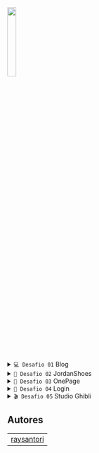 ## <img width="20%" align="middle" src="https://img.shields.io/badge/{)%20Codelândia-6610f2?style=for-the-badge&logoColor=6610f2">
<details>
  <summary><code>💻 Desafio 01</code>  Blog</summary>
  <ul>
  </ul>
  <a target="_blank" href="https://raysantori.github.io/desafio-codelandia/desafio01-blog/index.html"><img src="https://img.shields.io/badge/Ver%20página-484f58?style=for-the-badge&logo=GitHub%20Pages&logoColor=white"></a><br><br>
</details>
<details>
  <summary><code>👟 Desafio 02</code>  JordanShoes</summary>
  <ul>
  </ul>
  <a target="_blank" href="https://raysantori.github.io/desafio-codelandia/desafio02-jordanshoes/index.html"><img src="https://img.shields.io/badge/Ver%20página-484f58?style=for-the-badge&logo=GitHub%20Pages&logoColor=white"></a><br><br>
</details>
<details>
  <summary><code>📰 Desafio 03</code> OnePage</summary>
  <ul>
  </ul>
  <a target="_blank" href="https://raysantori.github.io/desafio-codelandia/desafio03-onepage/index.html"><img src="https://img.shields.io/badge/Ver%20página-484f58?style=for-the-badge&logo=GitHub%20Pages&logoColor=white"></a><br><br>
</details>
<details>
  <summary><code>📲 Desafio 04</code>  Login</summary>
  <ul>
  </ul>
  <a target="_blank" href="https://raysantori.github.io/desafio-codelandia/desafio04-login/index.html"><img src="https://img.shields.io/badge/Ver%20página-484f58?style=for-the-badge&logo=GitHub%20Pages&logoColor=white"></a><br><br>
</details>
<details>
  <summary><code>🎬 Desafio 05</code>  Studio Ghibli</summary>
  <ul>
  </ul>
  <a target="_blank" href="https://raysantori.github.io/desafio-codelandia/desafio05-studioghibli/index.html"><img src="https://img.shields.io/badge/Ver%20página-484f58?style=for-the-badge&logo=GitHub%20Pages&logoColor=white"></a>
</details>

## Autores

<table>
  <tr>
    <td><a target="_blank" href="https://github.com/raysantori">raysantori</a>
  </tr>
</tabel>
